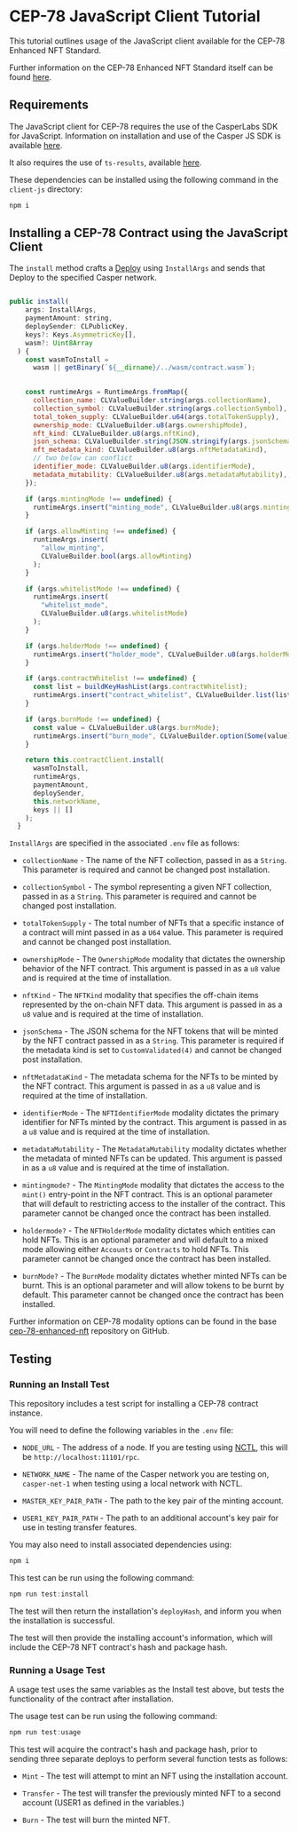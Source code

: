 # CEP-78 JavaScript Client Tutorial

This tutorial outlines usage of the JavaScript client available for the CEP-78 Enhanced NFT Standard.

Further information on the CEP-78 Enhanced NFT Standard itself can be found [here](https://github.com/casper-ecosystem/cep-78-enhanced-nft).

## Requirements

The JavaScript client for CEP-78 requires the use of the CasperLabs SDK for JavaScript. Information on installation and use of the Casper JS SDK is available [here](https://github.com/casper-ecosystem/casper-js-sdk).

It also requires the use of `ts-results`, available [here](https://github.com/vultix/ts-results).

These dependencies can be installed using the following command in the `client-js` directory:

```js
npm i
```

## Installing a CEP-78 Contract using the JavaScript Client

The `install` method crafts a [Deploy](https://docs.casperlabs.io/design/casper-design/#execution-semantics-deploys) using `InstallArgs` and sends that Deploy to the specified Casper network.

```js

public install(
    args: InstallArgs,
    paymentAmount: string,
    deploySender: CLPublicKey,
    keys?: Keys.AsymmetricKey[],
    wasm?: Uint8Array
  ) {
    const wasmToInstall =
      wasm || getBinary(`${__dirname}/../wasm/contract.wasm`);
      

    const runtimeArgs = RuntimeArgs.fromMap({
      collection_name: CLValueBuilder.string(args.collectionName),
      collection_symbol: CLValueBuilder.string(args.collectionSymbol),
      total_token_supply: CLValueBuilder.u64(args.totalTokenSupply),
      ownership_mode: CLValueBuilder.u8(args.ownershipMode),
      nft_kind: CLValueBuilder.u8(args.nftKind),
      json_schema: CLValueBuilder.string(JSON.stringify(args.jsonSchema)),
      nft_metadata_kind: CLValueBuilder.u8(args.nftMetadataKind),
      // two below can conflict
      identifier_mode: CLValueBuilder.u8(args.identifierMode),
      metadata_mutability: CLValueBuilder.u8(args.metadataMutability),
    });

    if (args.mintingMode !== undefined) {
      runtimeArgs.insert("minting_mode", CLValueBuilder.u8(args.mintingMode));
    }

    if (args.allowMinting !== undefined) {
      runtimeArgs.insert(
        "allow_minting",
        CLValueBuilder.bool(args.allowMinting)
      );
    }

    if (args.whitelistMode !== undefined) {
      runtimeArgs.insert(
        "whitelist_mode",
        CLValueBuilder.u8(args.whitelistMode)
      );
    }

    if (args.holderMode !== undefined) {
      runtimeArgs.insert("holder_mode", CLValueBuilder.u8(args.holderMode));
    }

    if (args.contractWhitelist !== undefined) {
      const list = buildKeyHashList(args.contractWhitelist);
      runtimeArgs.insert("contract_whitelist", CLValueBuilder.list(list));
    }

    if (args.burnMode !== undefined) {
      const value = CLValueBuilder.u8(args.burnMode);
      runtimeArgs.insert("burn_mode", CLValueBuilder.option(Some(value)));
    }

    return this.contractClient.install(
      wasmToInstall,
      runtimeArgs,
      paymentAmount,
      deploySender,
      this.networkName,
      keys || []
    );
  }

```

`InstallArgs` are specified in the associated `.env` file as follows:

* `collectionName` - The name of the NFT collection, passed in as a `String`. This parameter is required and cannot be changed post installation.

* `collectionSymbol` - The symbol representing a given NFT collection, passed in as a `String`. This parameter is required and cannot be changed post installation.

* `totalTokenSupply` - The total number of NFTs that a specific instance of a contract will mint passed in as a `U64` value. This parameter is required and cannot be changed post installation.

* `ownershipMode` - The `OwnershipMode` modality that dictates the ownership behavior of the NFT contract. This argument is passed in as a `u8` value and is required at the time of installation.

* `nftKind` - The `NFTKind` modality that specifies the off-chain items represented by the on-chain NFT data. This argument is passed in as a `u8` value and is required at the time of installation.

* `jsonSchema` - The JSON schema for the NFT tokens that will be minted by the NFT contract passed in as a `String`. This parameter is required if the metadata kind is set to `CustomValidated(4)` and cannot be changed post installation.

* `nftMetadataKind` - The metadata schema for the NFTs to be minted by the NFT contract. This argument is passed in as a `u8` value and is required at the time of installation.

* `identifierMode` - The `NFTIdentifierMode` modality dictates the primary identifier for NFTs minted by the contract. This argument is passed in as a `u8` value and is required at the time of installation.

* `metadataMutability` - The `MetadataMutability` modality dictates whether the metadata of minted NFTs can be updated. This argument is passed in as a `u8` value and is required at the time of installation.

* `mintingmode?` - The `MintingMode` modality that dictates the access to the `mint()` entry-point in the NFT contract. This is an optional parameter that will default to restricting access to the installer of the contract. This parameter cannot be changed once the contract has been installed.

* `holdermode?` - The `NFTHolderMode` modality dictates which entities can hold NFTs. This is an optional parameter and will default to a mixed mode allowing either `Accounts` or `Contracts` to hold NFTs. This parameter cannot be changed once the contract has been installed.

* `burnMode?` - The `BurnMode` modality dictates whether minted NFTs can be burnt. This is an optional parameter and will allow tokens to be burnt by default. This parameter cannot be changed once the contract has been installed.

Further information on CEP-78 modality options can be found in the base [cep-78-enhanced-nft](https://github.com/ACStoneCL/cep-78-enhanced-nft) repository on GitHub.

## Testing

### Running an Install Test

This repository includes a test script for installing a CEP-78 contract instance.

You will need to define the following variables in the `.env` file:

* `NODE_URL` - The address of a node. If you are testing using [NCTL](https://docs.casperlabs.io/dapp-dev-guide/building-dapps/setup-nctl/), this will be `http://localhost:11101/rpc`.

* `NETWORK_NAME` - The name of the Casper network you are testing on, `casper-net-1` when testing using a local network with NCTL.

* `MASTER_KEY_PAIR_PATH` - The path to the key pair of the minting account.

* `USER1_KEY_PAIR_PATH` - The path to an additional account's key pair for use in testing transfer features.

You may also need to install associated dependencies using:

```js
npm i
```

This test can be run using the following command:

```js
npm run test:install
```

The test will then return the installation's `deployHash`, and inform you when the installation is successful.

The test will then provide the installing account's information, which will include the CEP-78 NFT contract's hash and package hash.


### Running a Usage Test

A usage test uses the same variables as the Install test above, but tests the functionality of the contract after installation.

The usage test can be run using the following command:

```js
npm run test:usage
```

This test will acquire the contract's hash and package hash, prior to sending three separate deploys to perform several function tests as follows:

* `Mint` - The test will attempt to mint an NFT using the installation account.

* `Transfer` - The test will transfer the previously minted NFT to a second account (USER1 as defined in the variables.)

* `Burn` - The test will burn the minted NFT.